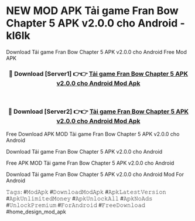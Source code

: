 # NEW MOD APK Tải game Fran Bow Chapter 5 APK v2.0.0 cho Android - kl6lk
Download Tải game Fran Bow Chapter 5 APK v2.0.0 cho Android Free Mod APK

<div align="center">
<h3>🔴 Download [Server1] 👉👉 <a href="https://apk-comot.site?title=Tải_game_Fran_Bow_Chapter_5_APK_v2.0.0_cho_Android">Tải game Fran Bow Chapter 5 APK v2.0.0 cho Android Mod Apk</a></h3><br>

<h3>🔴 Download [Server2] 👉👉 <a href="https://apk-comot.site?title=Tải_game_Fran_Bow_Chapter_5_APK_v2.0.0_cho_Android">Tải game Fran Bow Chapter 5 APK v2.0.0 cho Android Mod Apk</a></h3>
</div>


Free Download APK MOD Tải game Fran Bow Chapter 5 APK v2.0.0 cho Android

Download Tải game Fran Bow Chapter 5 APK v2.0.0 cho Android 

Free APK MOD Tải game Fran Bow Chapter 5 APK v2.0.0 cho Android 

Download Tải game Fran Bow Chapter 5 APK v2.0.0 cho Android Mod For Android

𝚃𝚊𝚐𝚜: #𝙼𝚘𝚍𝙰𝚙𝚔 #𝙳𝚘𝚠𝚗𝚕𝚘𝚊𝚍𝙼𝚘𝚍𝙰𝚙𝚔 #𝙰𝚙𝚔𝙻𝚊𝚝𝚎𝚜𝚝𝚅𝚎𝚛𝚜𝚒𝚘𝚗 #𝙰𝚙𝚔𝚄𝚗𝚕𝚒𝚖𝚒𝚝𝚎𝚍𝙼𝚘𝚗𝚎𝚢 #𝙰𝚙𝚔𝚄𝚗𝚕𝚘𝚌𝚔𝙰𝚕𝚕 #𝙰𝚙𝚔𝙽𝚘𝙰𝚍𝚜 #𝚄𝚗𝚕𝚘𝚌𝚔𝙿𝚛𝚎𝚖𝚒𝚞𝚖 #𝙵𝚘𝚛𝙰𝚗𝚍𝚛𝚘𝚒𝚍 #𝙵𝚛𝚎𝚎𝙳𝚘𝚠𝚗𝚕𝚘𝚊𝚍 #home_design_mod_apk